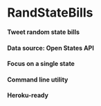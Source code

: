 # RandStateBills

**Tweet random state bills**

#### Data source: Open States API

#### Focus on a single state

#### Command line utility

#### Heroku-ready